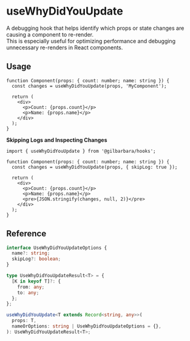 # useWhyDidYouUpdate

A debugging hook that helps identify which props or state changes are causing a component to re-render.  
This is especially useful for optimizing performance and debugging unnecessary re-renders in React components.

## Usage

```tsx
function Component(props: { count: number; name: string }) {
  const changes = useWhyDidYouUpdate(props, 'MyComponent');

  return (
    <div>
      <p>Count: {props.count}</p>
      <p>Name: {props.name}</p>
    </div>
  );
}
```

**Skipping Logs and Inspecting Changes**

```tsx
import { useWhyDidYouUpdate } from '@gilbarbara/hooks';

function Component(props: { count: number; name: string }) {
  const changes = useWhyDidYouUpdate(props, { skipLog: true });

  return (
    <div>
      <p>Count: {props.count}</p>
      <p>Name: {props.name}</p>
      <pre>{JSON.stringify(changes, null, 2)}</pre>
    </div>
  );
}
```

## Reference

```typescript
interface UseWhyDidYouUpdateOptions {
  name?: string;
  skipLog?: boolean;
}

type UseWhyDidYouUpdateResult<T> = {
  [K in keyof T]?: {
    from: any;
    to: any;
  };
};

useWhyDidYouUpdate<T extends Record<string, any>>(
  props: T,
  nameOrOptions: string | UseWhyDidYouUpdateOptions = {},
): UseWhyDidYouUpdateResult<T>;
```
